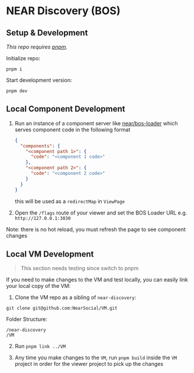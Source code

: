 # NEAR Discovery (BOS)

## Setup & Development

_This repo requires [pnpm](https://pnpm.io/installation)._

Initialize repo:

```
pnpm i
```

Start development version:

```
pnpm dev
```

## Local Component Development

1. Run an instance of a component server like [near/bos-loader](https://github.com/near/bos-loader) which serves component code in the following format

   ```json
   {
     "components": {
       "<component path 1>": {
         "code": "<component 1 code>"
       },
       "<component path 2>": {
         "code": "<component 2 code>"
       }
     }
   }
   ```

   this will be used as a `redirectMap` in `ViewPage`

2. Open the `/flags` route of your viewer and set the BOS Loader URL e.g. `http://127.0.0.1:3030`

Note: there is no hot reload, you must refresh the page to see component changes

## Local VM Development

> This section needs testing since switch to pnpm

If you need to make changes to the VM and test locally, you can easily link your local copy of the VM:

1. Clone the VM repo as a sibling of `near-discovery`:

```
git clone git@github.com:NearSocial/VM.git
```

Folder Structure:

```
/near-discovery
/VM
```

2. Run `pnpm link ../VM`

3. Any time you make changes to the `VM`, run `pnpm build` inside the `VM` project in order for the viewer project to pick up the changes
